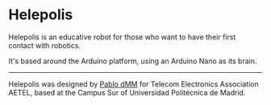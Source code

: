 # Helepolis

Helepolis is an educative robot for those who want to have their first contact with robotics.

It's based around the Arduino platform, using an Arduino Nano as its brain.

---

Helepolis was designed by [Pablo dMM](https://github.com/PabloDMM "Pablo dMM") for Telecom Electronics Association AETEL, based at the Campus Sur of Universidad Politécnica de Madrid.
